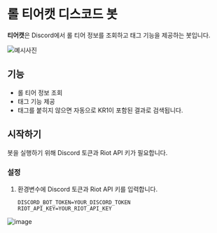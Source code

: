 # 롤 티어캣 디스코드 봇

**티어캣**은 Discord에서 롤 티어 정보를 조회하고 태그 기능을 제공하는 봇입니다.

![예시사진](https://github.com/KoohaKim/LoL-Tier-Search-Discord-Bot/assets/131418584/14e73100-1d6a-46d3-a56e-5c5b4916ac11)

## 기능

- 롤 티어 정보 조회
- 태그 기능 제공
- 태그를 붙히지 않으면 자동으로 KR1이 포함된 결과로 검색됩니다.

## 시작하기

봇을 실행하기 위해 Discord 토큰과 Riot API 키가 필요합니다.

### 설정

1. 환경변수에 Discord 토큰과 Riot API 키를 입력합니다.

   ```plaintext
   DISCORD_BOT_TOKEN=YOUR_DISCORD_TOKEN
   RIOT_API_KEY=YOUR_RIOT_API_KEY

![image](https://github.com/KoohaKim/LoL-Tier-Search-Discord-Bot/assets/131418584/837492d4-0188-41d7-90eb-53495c0ce5c3)

